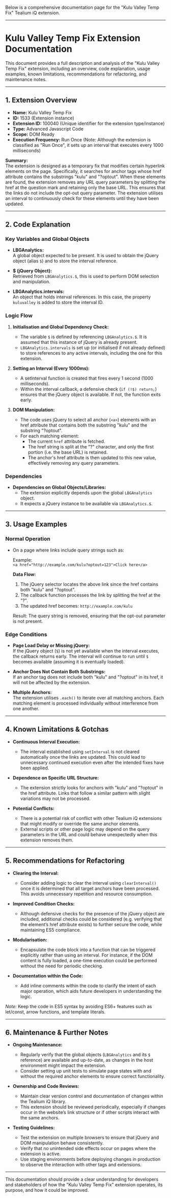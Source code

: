 Below is a comprehensive documentation page for the "Kulu Valley Temp Fix" Tealium iQ extension.

---

# Kulu Valley Temp Fix Extension Documentation

This document provides a full description and analysis of the "Kulu Valley Temp Fix" extension, including an overview, code explanation, usage examples, known limitations, recommendations for refactoring, and maintenance notes.

---

## 1. Extension Overview

- **Name:** Kulu Valley Temp Fix
- **ID:** 1533 (Extension instance)  
- **Extension ID:** 100040 (Unique identifier for the extension type/instance)  
- **Type:** Advanced Javascript Code  
- **Scope:** DOM Ready  
- **Execution Frequency:** Run Once (Note: Although the extension is classified as "Run Once", it sets up an interval that executes every 1000 milliseconds)

**Summary:**  
The extension is designed as a temporary fix that modifies certain hyperlink elements on the page. Specifically, it searches for anchor tags whose href attribute contains the substrings "kulu" and "?optout". When these elements are found, the extension removes any URL query parameters by splitting the href at the question mark and retaining only the base URL. This ensures that the links do not include the opt-out query parameter. The extension utilises an interval to continuously check for these elements until they have been updated.

---

## 2. Code Explanation

### Key Variables and Global Objects

- **LBGAnalytics:**  
  A global object expected to be present. It is used to obtain the jQuery object (alias `$`) and to store the interval reference.

- **$ (jQuery Object):**  
  Retrieved from `LBGAnalytics.$`, this is used to perform DOM selection and manipulation.

- **LBGAnalytics.intervals:**  
  An object that holds interval references. In this case, the property `kuluvalley` is added to store the interval ID.

### Logic Flow

1. **Initialisation and Global Dependency Check:**  
   - The variable `$` is defined by referencing `LBGAnalytics.$`. It is assumed that this instance of jQuery is already present.
   - `LBGAnalytics.intervals` is set up (or initialised if not already defined) to store references to any active intervals, including the one for this extension.

2. **Setting an Interval (Every 1000ms):**  
   - A setInterval function is created that fires every 1 second (1000 milliseconds).
   - Within the interval callback, a defensive check (`if (!$) return;`) ensures that the jQuery object is available. If not, the function exits early.

3. **DOM Manipulation:**  
   - The code uses jQuery to select all anchor (`<a>`) elements with an href attribute that contains both the substring "kulu" and the substring "?optout".  
   - For each matching element:
     - The current `href` attribute is fetched.
     - The href string is split at the "?" character, and only the first portion (i.e. the base URL) is retained.
     - The anchor's href attribute is then updated to this new value, effectively removing any query parameters.

### Dependencies

- **Dependencies on Global Objects/Libraries:**
  - The extension explicitly depends upon the global `LBGAnalytics` object.
  - It expects a jQuery instance to be available via `LBGAnalytics.$`.

---

## 3. Usage Examples

### Normal Operation

- On a page where links include query strings such as:
  
  Example:  
  `<a href="http://example.com/kulu?optout=123">Click here</a>`
  
  **Data Flow:**
  1. The jQuery selector locates the above link since the href contains both "kulu" and "?optout".
  2. The callback function processes the link by splitting the href at the "?".
  3. The updated href becomes: `http://example.com/kulu`
  
  Result: The query string is removed, ensuring that the opt-out parameter is not present.

### Edge Conditions

- **Page Load Delay or Missing jQuery:**  
  If the jQuery object (`$`) is not yet available when the interval executes, the callback returns early. The interval will continue to run until `$` becomes available (assuming it is eventually loaded).
  
- **Anchor Does Not Contain Both Substrings:**  
  If an anchor tag does not include both "kulu" and "?optout" in its href, it will not be affected by the extension.

- **Multiple Anchors:**  
  The extension utilises `.each()` to iterate over all matching anchors. Each matching element is processed individually without interference from one another.

---

## 4. Known Limitations & Gotchas

- **Continuous Interval Execution:**  
  - The interval established using `setInterval` is not cleared automatically once the links are updated. This could lead to unnecessary continued execution even after the intended fixes have been applied.
  
- **Dependence on Specific URL Structure:**  
  - The extension strictly looks for anchors with "kulu" and "?optout" in the href attribute. Links that follow a similar pattern with slight variations may not be processed.
  
- **Potential Conflicts:**  
  - There is a potential risk of conflict with other Tealium iQ extensions that might modify or override the same anchor elements.  
  - External scripts or other page logic may depend on the query parameters in the URL and could behave unexpectedly when this extension removes them.

---

## 5. Recommendations for Refactoring

- **Clearing the Interval:**  
  - Consider adding logic to clear the interval using `clearInterval()` once it is determined that all target anchors have been processed. This avoids unnecessary repetition and resource consumption.
  
- **Improved Condition Checks:**  
  - Although defensive checks for the presence of the jQuery object are included, additional checks could be considered (e.g. verifying that the element’s href attribute exists) to further secure the code, while maintaining ES5 compliance.
  
- **Modularisation:**  
  - Encapsulate the code block into a function that can be triggered explicitly rather than using an interval. For instance, if the DOM content is fully loaded, a one-time execution could be performed without the need for periodic checking.
  
- **Documentation within the Code:**  
  - Add inline comments within the code to clarify the intent of each major operation, which aids future developers in understanding the logic.

*Note:* Keep the code in ES5 syntax by avoiding ES6+ features such as let/const, arrow functions, and template literals.

---

## 6. Maintenance & Further Notes

- **Ongoing Maintenance:**
  - Regularly verify that the global objects (`LBGAnalytics` and its `$` reference) are available and up-to-date, as changes in the host environment might impact the extension.
  - Consider setting up unit tests to simulate page states with and without the required anchor elements to ensure correct functionality.
  
- **Ownership and Code Reviews:**
  - Maintain clear version control and documentation of changes within the Tealium iQ library.
  - This extension should be reviewed periodically, especially if changes occur in the website’s link structure or if other scripts interact with the same anchors.
  
- **Testing Guidelines:**
  - Test the extension on multiple browsers to ensure that jQuery and DOM manipulation behave consistently.
  - Verify that no unintended side effects occur on pages where the extension is active.
  - Use staging environments before deploying changes in production to observe the interaction with other tags and extensions.

---

This documentation should provide a clear understanding for developers and stakeholders of how the "Kulu Valley Temp Fix" extension operates, its purpose, and how it could be improved.